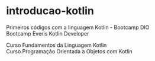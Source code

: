 # introducao-kotlin
Primeiros códigos com a linguagem Kotlin - Bootcamp DIO  
Bootcamp Everis Kotlin Developer

Curso Fundamentos da Linguagem Kotlin  
Curso Programação Orientada a Objetos com Kotlin  
